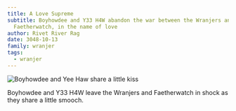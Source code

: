 ```yaml
---
title: A Love Supreme
subtitle: Boyhowdee and Y33 H4W abandon the war between the Wranjers and
  Faetherwatch, in the name of love
author: Rivet River Rag
date: 3048-10-13
family: wranjer
tags:
  - wranjer
---
```

![Boyhowdee and Yee Haw share a little kiss](/static/img/yeehaw-boyhowdee-date-photo-compressed.jpg)

Boyhowdee and Y33 H4W leave the Wranjers and Faetherwatch in shock as they share a little smooch.